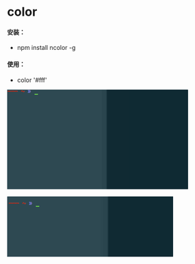# color

#### 安装：

- npm install ncolor -g


#### 使用：

- color '#fff'


![demo](demo1.gif)

![demo](demo2.gif)
